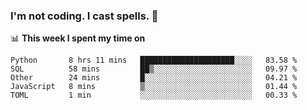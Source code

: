 ### I'm not coding. I cast spells. 🎩

📊 **This week I spent my time on**
<!--START_SECTION:waka-->
```text
Python       8 hrs 11 mins   █████████████████████░░░░   83.58 % 
SQL          58 mins         ██▒░░░░░░░░░░░░░░░░░░░░░░   09.97 % 
Other        24 mins         █░░░░░░░░░░░░░░░░░░░░░░░░   04.21 % 
JavaScript   8 mins          ▒░░░░░░░░░░░░░░░░░░░░░░░░   01.44 % 
TOML         1 min           ░░░░░░░░░░░░░░░░░░░░░░░░░   00.33 % 
```
<!--END_SECTION:waka-->
